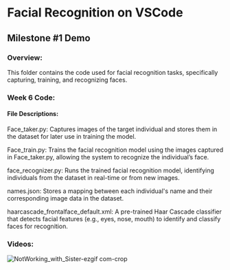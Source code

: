 # Facial Recognition on VSCode
## Milestone #1 Demo

### Overview:
This folder contains the code used for facial recognition tasks, specifically capturing, training, and recognizing faces.

### Week 6 Code:
#### File Descriptions:
Face_taker.py: Captures images of the target individual and stores them in the dataset for later use in training the model.

Face_train.py: Trains the facial recognition model using the images captured in Face_taker.py, allowing the system to recognize the individual’s face.

face_recognizer.py: Runs the trained facial recognition model, identifying individuals from the dataset in real-time or from new images.

names.json: Stores a mapping between each individual's name and their corresponding image data in the dataset.

haarcascade_frontalface_default.xml: A pre-trained Haar Cascade classifier that detects facial features (e.g., eyes, nose, mouth) to identify and classify faces for recognition.

### Videos:
![NotWorking_with_Sister-ezgif com-crop](https://github.com/user-attachments/assets/479a4cb3-6d5d-4170-b0b5-bd5a3a324527)

